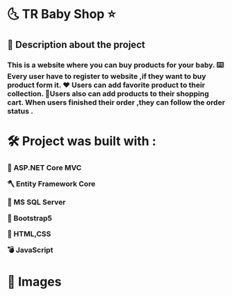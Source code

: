 <h1> 🌜 TR Baby Shop ⭐ 

<h2> 📝 Description about the project 

<h3> This is a website where you can buy products for your baby.
⌨️ Every user have to register to website ,if they want to buy product form it.
♥️ Users can add favorite product to their collection.
🛒Users also can add products to their shopping cart.
When users finished their order ,they can follow the order status .
<h3/>
<h2/>

<h1> 🛠️ Project was built with :
<h3>
<p> 🔨 ASP.NET Core MVC <p/>
<p> 🪓 Entity Framework Core <p/>
<p> 🔧 MS SQL Server <p/>
<p> 🏹 Bootstrap5 <p/>
<p> 🧰 HTML,CSS <p/>
<p> 💣 JavaScript<p/>
<p> <p/>
<h3/>
<h1> 📸 Images
<h1/>

